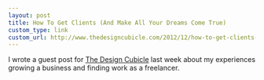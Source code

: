 ```yaml
---
layout: post
title: How To Get Clients (And Make All Your Dreams Come True)
custom_type: link
custom_url: http://www.thedesigncubicle.com/2012/12/how-to-get-clients-and-make-your-dreams-come-true/
---
```


I wrote a guest post for [The Design Cubicle](http://www.thedesigncubicle.com/) last week about my experiences growing a business and finding work as a freelancer. 